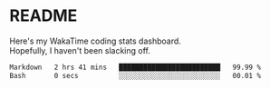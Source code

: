 # README

Here's my WakaTime coding stats dashboard.  
Hopefully, I haven't been slacking off.

<!--START_SECTION:waka-->

```txt
Markdown   2 hrs 41 mins   █████████████████████████   99.99 %
Bash       0 secs          ░░░░░░░░░░░░░░░░░░░░░░░░░   00.01 %
```

<!--END_SECTION:waka-->